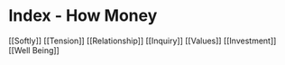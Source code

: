 # Index - How Money

[[Softly]]
[[Tension]]
[[Relationship]]
[[Inquiry]]
[[Values]]
[[Investment]]
[[Well Being]]